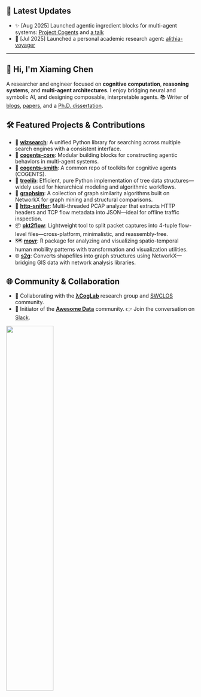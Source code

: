 ## 📰 Latest Updates

- ✨ [Aug 2025] Launched agentic ingredient blocks for multi-agent systems: [Project Cogents](https://github.com/caesar0301/cogents-core) and [a talk](https://github.com/caesar0301/mas-talk-2508)
- 🤖 [Jul 2025] Launched a personal academic research agent: [alithia-voyager](https://github.com/caesar0301/alithia-voyager)

---

## 👋 Hi, I'm Xiaming Chen

A researcher and engineer focused on **cognitive computation**, **reasoning systems**, and **multi-agent architectures**. I enjoy bridging neural and symbolic AI, and designing composable, interpretable agents. 📚 Writer of [blogs](https://www.xiaming.site), [papers](https://scholar.google.com/citations?user=9GzdwPEAAAAJ), and a [Ph.D. dissertation](https://github.com/caesar0301/phd-dissertation).

## 🛠️ Featured Projects & Contributions

- 🧠 [**wizsearch**](https://github.com/caesar0301/wizsearch): A unified Python library for searching across multiple search engines with a consistent interface.
- 🧠 [**cogents-core**](https://github.com/caesar0301/cogents-core): Modular building blocks for constructing agentic behaviors in multi-agent systems.
- 🧠 [**cogents-smith**](https://github.com/caesar0301/cogents-smith): A common repo of toolkits for cognitive agents (COGENTS).
- 🧱 [**treelib**](https://github.com/caesar0301/treelib): Efficient, pure Python implementation of tree data structures—widely used for hierarchical modeling and algorithmic workflows.
- 🔗 [**graphsim**](https://github.com/caesar0301/graphsim): A collection of graph similarity algorithms built on NetworkX for graph mining and structural comparisons.
- 🧵 [**http-sniffer**](https://github.com/caesar0301/http-sniffer): Multi-threaded PCAP analyzer that extracts HTTP headers and TCP flow metadata into JSON—ideal for offline traffic inspection.
- 📦 [**pkt2flow**](https://github.com/caesar0301/pkt2flow): Lightweight tool to split packet captures into 4-tuple flow-level files—cross-platform, minimalistic, and reassembly-free.
- 🗺️ [**movr**](https://github.com/caesar0301/movr): R package for analyzing and visualizing spatio-temporal human mobility patterns with transformation and visualization utilities.
- 🌐 [**s2g**](https://github.com/caesar0301/s2g): Converts shapefiles into graph structures using NetworkX—bridging GIS data with network analysis libraries.

## 🌐 Community & Collaboration

- 🧪 Collaborating with the **[λCogLab](https://github.com/lacogitolab)** research group and [SWCLOS](https://github.com/SWCLOS) community.
- 🤝 Initiator of the **[Awesome Data](https://github.com/awesomedata)** community. 👉 Join the conversation on [Slack](https://awesomedataworld.slack.com).

<div align="left">
  <img src="https://github-readme-stats.vercel.app/api?username=caesar0301&show_icons=true&theme=transparent" width="50%" />
</div>
